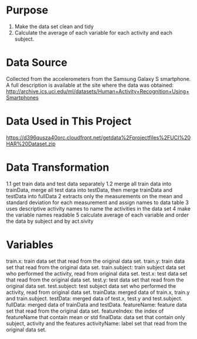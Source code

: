 # Purpose
1. Make the data set clean and tidy
2. Calculate the average of each variable for each activity and each subject.

# Data Source
Collected from the accelerometers from the Samsung Galaxy S smartphone. A full description is available at the site where the data was obtained:
http://archive.ics.uci.edu/ml/datasets/Human+Activity+Recognition+Using+Smartphones

# Data Used in This Project
https://d396qusza40orc.cloudfront.net/getdata%2Fprojectfiles%2FUCI%20HAR%20Dataset.zip

# Data Transformation
1.1 get train data and test data separately
1.2 merge all train data into trainData, merge all test data into testData, then merge trainData and testData into fullData
2 extracts only the measurements on the mean and standard deviation for each measurement and assign names to data table
3 uses descriptive activity names to name the activities in the data set
4 make the variable names readable
5 calculate average of each variable and order the data by subject and by act.sivity

# Variables
train.x: train data set that read from the original data set.
train.y: train data set that read from the original data set.
train.subject: train subject data set who performed the activity, read from original data set.
test.x: test data set that read from the original data set.
test.y: test data set that read from the original data set.
test.subject: test subject data set who performed the activity, read from original data set.
trainData: merged data of train.x, train.y and train.subject.
testData: merged data of test.x, test.y and test.subject.
fullData: merged data of trainData and testData.
featureName: feature data set that read from the original data set.
featureIndex: the index of featureName that contain mean or std
finalData: data set that contain only subject, activity and the features
activityName: label set that read from the original data set.



